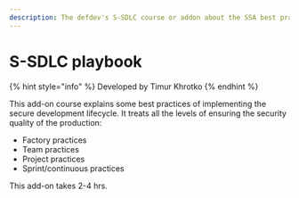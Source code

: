 ```yaml
---
description: The defdev's S-SDLC course or addon about the SSA best practices
---
```


# S-SDLC playbook

{% hint style="info" %}
Developed by Timur Khrotko
{% endhint %}

This add-on course explains some best practices of implementing the secure development lifecycle. It treats all the levels of ensuring the security quality of the production: 

* Factory practices 
* Team practices 
* Project practices 
* Sprint/continuous practices 

This add-on takes 2-4 hrs.

